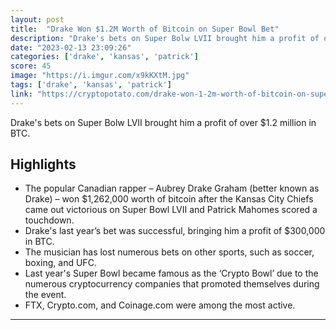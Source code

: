 ```yaml
---
layout: post
title:  "Drake Won $1.2M Worth of Bitcoin on Super Bowl Bet"
description: "Drake's bets on Super Bolw LVII brought him a profit of over $1.2 million in BTC."
date: "2023-02-13 23:09:26"
categories: ['drake', 'kansas', 'patrick']
score: 45
image: "https://i.imgur.com/x9kKXtM.jpg"
tags: ['drake', 'kansas', 'patrick']
link: "https://cryptopotato.com/drake-won-1-2m-worth-of-bitcoin-on-super-bowl-bet"
---
```


Drake's bets on Super Bolw LVII brought him a profit of over $1.2 million in BTC.

## Highlights

- The popular Canadian rapper – Aubrey Drake Graham (better known as Drake) – won $1,262,000 worth of bitcoin after the Kansas City Chiefs came out victorious on Super Bowl LVII and Patrick Mahomes scored a touchdown.
- Drake's last year’s bet was successful, bringing him a profit of $300,000 in BTC.
- The musician has lost numerous bets on other sports, such as soccer, boxing, and UFC.
- Last year's Super Bowl became famous as the ‘Crypto Bowl’ due to the numerous cryptocurrency companies that promoted themselves during the event.
- FTX, Crypto.com, and Coinage.com were among the most active.

---

